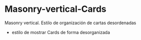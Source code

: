 # Masonry-vertical-Cards
Masonry vertical. Estilo de organización de cartas desordenadas

* estilo de mostrar Cards de forma desorganizada
